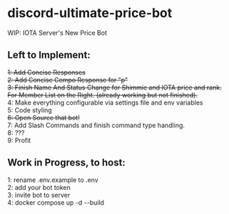 # discord-ultimate-price-bot
WIP: IOTA Server's New Price Bot

## Left to Implement:
~~1: Add Concise Responses~~  
~~2: Add Concise Compo Response for "p"~~  
~~3: Finish Name And Status Change for Shimmie and IOTA price and rank. For Member List on the Right. (already working but not finished).~~  
4: Make everything configurable via settings file and env variables  
5: Code styling  
~~6: Open Source that bot!~~  
7: Add Slash Commands and finish command type handling.  
8: ???  
9: Profit  

## Work in Progress, to host:  
1: rename .env.example to .env  
2: add your bot token  
3: invite bot to server  
4: docker compose up -d --build
